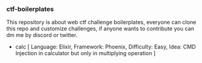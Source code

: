 ### ctf-boilerplates
This repository is about web ctf challenge boilerplates, everyone can clone this repo and customize challenges, if anyone wants to contribute you can dm me by discord or twitter.
- calc [ Language: Elixir, Framework: Phoenix, Difficulty: Easy, Idea: CMD Injection in calculator but only in multiplying operation ]
